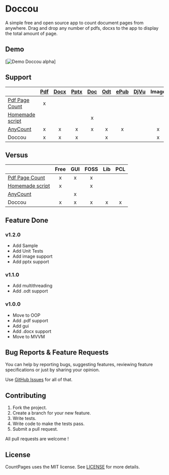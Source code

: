 # Doccou

A simple free and open source app to count document pages from anywhere. Drag and drop any number of pdfs, docxs to the app to display the total amount of page.

## Demo

[![Demo Doccou alpha](http://share.gifyoutube.com/KzB6Gb.gif)]

## Support

|                       | [Pdf][1]  | [Docx][2] | [Pptx][3] | [Doc][4]  | [Odt][5]  | [ePub][6] | [DjVu][7] | Image     |
| --------------------- |:---------:|:---------:|:---------:|:---------:|:---------:|:---------:|:---------:|:---------:|
| [Pdf Page Count][10]  |     x     |           |           |           |           |           |           |           |
| [Homemade script][11] |           |           |           |     x     |           |           |           |           |
| [AnyCount][12]        |     x     |     x     |     x     |     x     |     x     |     x     |           |     x     |
| Doccou                |     x     |     x     |     x     |           |     x     |           |           |     x     |

[1]: http://en.wikipedia.org/wiki/Pdf
[2]: http://en.wikipedia.org/wiki/docx
[3]: http://en.wikipedia.org/wiki/pptx
[4]: http://en.wikipedia.org/wiki/doc
[5]: http://en.wikipedia.org/wiki/OpenDocument
[6]: http://en.wikipedia.org/wiki/EPUB
[7]: http://en.wikipedia.org/wiki/DjVu

[10]: http://sourceforge.net/projects/pdfpagecount/
[11]: http://blogs.technet.com/b/heyscriptingguy/archive/2006/09/07/how-can-i-get-a-total-page-count-for-all-the-word-documents-in-a-folder.aspx
[12]: http://www.anycount.com/

## Versus

|                       |    Free   |    GUI    |    FOSS   |    Lib    |    PCL    |
| --------------------- |:---------:|:---------:|:---------:|:---------:|:---------:|
| [Pdf Page Count][10]  |     x     |     x     |     x     |           |           |
| [Homemade script][11] |     x     |           |     x     |           |           |
| [AnyCount][12]        |           |     x     |           |           |           |
| Doccou                |     x     |     x     |     x     |     x     |     x     |

## Feature Done 

### v1.2.0

* Add Sample
* Add Unit Tests
* Add image support
* Add pptx support

### v1.1.0

* Add multithreading
* Add .odt support

### v1.0.0

* Move to OOP
* Add .pdf support
* Add gui
* Add .docx support
* Move to MVVM

## Bug Reports & Feature Requests

You can help by reporting bugs, suggesting features, reviewing feature specifications or just by sharing your opinion.

Use [GitHub Issues](https://github.com/aloisdg/Doccou/issues) for all of that.

## Contributing

1. Fork the project.
2. Create a branch for your new feature.
3. Write tests.
4. Write code to make the tests pass.
5. Submit a pull request.

All pull requests are welcome !

## License

CountPages uses the MIT license. See [LICENSE](https://github.com/aloisdg/Doccou/blob/master/LICENSE) for more details.

